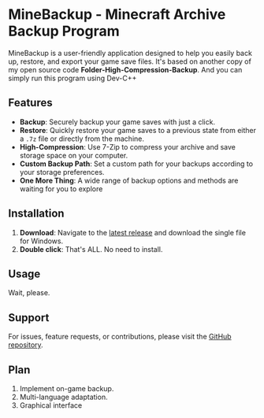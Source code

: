 # MineBackup - Minecraft Archive Backup Program

MineBackup is a user-friendly application designed to help you easily back up, restore, and export your game save files. It's based on another copy of my open source code **Folder-High-Compression-Backup**. And you can simply run this program using Dev-C++

## Features

- **Backup**: Securely backup your game saves with just a click.
- **Restore**: Quickly restore your game saves to a previous state from either a `.7z` file or directly from the machine.
- **High-Compression**: Use 7-Zip to compress your archive and save storage space on your computer.
- **Custom Backup Path**: Set a custom path for your backups according to your storage preferences.
- **One More Thing**: A wide range of backup options and methods are waiting for you to explore

## Installation

1. **Download**: Navigate to the [latest release](https://github.com/Leafuke/MineBackup/releases) and download the single file for Windows.
2. **Double click**: That's ALL. No need to install.

## Usage

Wait, please.

## Support

For issues, feature requests, or contributions, please visit the [GitHub repository](https://github.com/Leafuke/MineBackup).

## Plan

1. Implement on-game backup.
2. Multi-language adaptation.
3. Graphical interface
